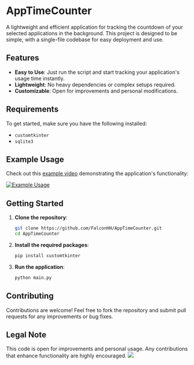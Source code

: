 # AppTimeCounter

A lightweight and efficient application for tracking the countdown of your selected applications in the background. This project is designed to be simple, with a single-file codebase for easy deployment and use.

## Features

- **Easy to Use**: Just run the script and start tracking your application's usage time instantly.
- **Lightweight**: No heavy dependencies or complex setups required.
- **Customizable**: Open for improvements and personal modifications.

## Requirements

To get started, make sure you have the following installed:

- `customtkinter`
- `sqlite3`

## Example Usage

Check out this [example video](https://github.com/FalconHH/Python-App-Countdown/assets/103220346/d4301cdb-f7b4-442f-b3c2-56b18ca1c1e5) demonstrating the application's functionality:

[![Example Usage](https://github.com/FalconHH/Python-App-Countdown/assets/103220346/d4301cdb-f7b4-442f-b3c2-56b18ca1c1e5)](https://github.com/FalconHH/Python-App-Countdown/assets/103220346/d4301cdb-f7b4-442f-b3c2-56b18ca1c1e5)

## Getting Started

1. **Clone the repository**:
    ```bash
    git clone https://github.com/FalconHH/AppTimeCounter.git
    cd AppTimeCounter
    ```

2. **Install the required packages**:
    ```bash
    pip install customtkinter
    ```

3. **Run the application**:
    ```bash
    python main.py
    ```

## Contributing

Contributions are welcome! Feel free to fork the repository and submit pull requests for any improvements or bug fixes.

## Legal Note

This code is open for improvements and personal usage. Any contributions that enhance functionality are highly encouraged.
<img src="https://ziadoua.github.io/m3-Markdown-Badges/badges/LicenceCCBYNCND/licenceccbyncnd1.svg">
